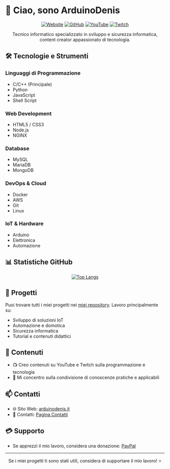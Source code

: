 # 👋 Ciao, sono ArduinoDenis

<div align="center">

[![Website](https://img.shields.io/badge/Website-%233498db.svg?style=for-the-badge&logo=safari&logoColor=white)](https://arduinodenis.it)
[![GitHub](https://img.shields.io/badge/github-%23121011.svg?style=for-the-badge&logo=github&logoColor=white)](https://github.com/ArduinoDenis?tab=repositories)
[![YouTube](https://img.shields.io/badge/YouTube-%23FF0000.svg?style=for-the-badge&logo=YouTube&logoColor=white)](https://arduinodenis.it/youtube)
[![Twitch](https://img.shields.io/badge/Twitch-%239146FF.svg?style=for-the-badge&logo=Twitch&logoColor=white)](https://arduinodenis.it/twitch)

Tecnico informatico specializzato in sviluppo e sicurezza informatica, content creator appassionato di tecnologia.

</div>

## 🛠️ Tecnologie e Strumenti

### Linguaggi di Programmazione
- C/C++ (Principale)
- Python
- JavaScript
- Shell Script

### Web Development
- HTML5 / CSS3
- Node.js
- NGINX

### Database
- MySQL
- MariaDB
- MongoDB

### DevOps & Cloud
- Docker
- AWS
- Git
- Linux

### IoT & Hardware
- Arduino
- Elettronica
- Automazione

## 📊 Statistiche GitHub

<div align="center">

[![Top Langs](https://github-readme-stats.vercel.app/api/top-langs/?username=ArduinoDenis&layout=compact&theme=dark)](https://github.com/ArduinoDenis)

</div>

## 🌱 Progetti

Puoi trovare tutti i miei progetti nei [miei repository](https://github.com/ArduinoDenis?tab=repositories). Lavoro principalmente su:
- Sviluppo di soluzioni IoT
- Automazione e domotica
- Sicurezza informatica
- Tutorial e contenuti didattici

## 📝 Contenuti

- 📺 Creo contenuti su YouTube e Twitch sulla programmazione e tecnologia
- 🎯 Mi concentro sulla condivisione di conoscenze pratiche e applicabili

## 📫 Contatti

- 🌐 Sito Web: [arduinodenis.it](https://arduinodenis.it)
- 📧 Contatti: [Pagina Contatti](https://arduinodenis.it/contatti/)

## 💳 Supporto
- Se apprezzi il mio lavoro, considera una donazione: [PayPal](https://link.arduinodenis.it/donazione/)

---

<div align="center">

Se i miei progetti ti sono stati utili, considera di supportare il mio lavoro! ⭐

</div>
